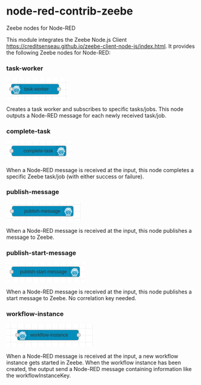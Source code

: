 # node-red-contrib-zeebe
Zeebe nodes for Node-RED

This module integrates the Zeebe Node.js Client https://creditsenseau.github.io/zeebe-client-node-js/index.html.
It provides the following Zeebe nodes for Node-RED:

### task-worker
![task-worker node](docs/task-worker.png)

Creates a task worker and subscribes to specific tasks/jobs. This node outputs a Node-RED message for each newly received task/job.

### complete-task
![complete-task node](docs/complete-task.png)

When a Node-RED message is received at the input, this node completes a specific Zeebe task/job (with either success or failure).

### publish-message
![publish-message node](docs/publish-message.png)

When a Node-RED message is received at the input, this node publishes a message to Zeebe.

### publish-start-message
![publish-start-message node](docs/publish-start-message.png)

When a Node-RED message is received at the input, this node publishes a start message to Zeebe. No correlation key needed.

### workflow-instance
![workflow-instance node](docs/workflow-instance.png)

When a Node-RED message is received at the input, a new workflow instance gets started in Zeebe. When the workflow instance has been created, the output send a Node-RED message containing information like the workflowInstanceKey.
